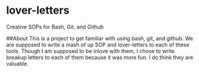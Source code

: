 # lover-letters
Creative SOPs for Bash, Git, and Github

##About
This is a project to get familiar with using bash, git, and github. We are supposed to write a mash of up SOP and lover-letters to each of these tools. Though I am supposed to be inlove with them, I chose to write breakup letters to each of them because it was more fun. I do think they are valuable.
